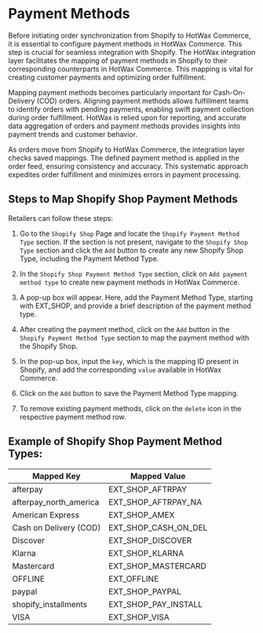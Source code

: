 # Payment Methods

Before initiating order synchronization from Shopify to HotWax Commerce, it is essential to configure payment methods in HotWax Commerce. This step is crucial for seamless integration with Shopify. The HotWax integration layer facilitates the mapping of payment methods in Shopify to their corresponding counterparts in HotWax Commerce. This mapping is vital for creating customer payments and optimizing order fulfillment.

Mapping payment methods becomes particularly important for Cash-On-Delivery (COD) orders. Aligning payment methods allows fulfillment teams to identify orders with pending payments, enabling swift payment collection during order fulfillment. HotWax is relied upon for reporting, and accurate data aggregation of orders and payment methods provides insights into payment trends and customer behavior.

As orders move from Shopify to HotWax Commerce, the integration layer checks saved mappings. The defined payment method is applied in the order feed, ensuring consistency and accuracy. This systematic approach expedites order fulfillment and minimizes errors in payment processing.

## Steps to Map Shopify Shop Payment Methods

Retailers can follow these steps:

1. Go to the `Shopify Shop` Page and locate the `Shopify Payment Method Type` section. If the section is not present, navigate to the `Shopify Shop Type` section and click the `Add` button to create any new Shopify Shop Type, including the Payment Method Type.

2. In the `Shopify Shop Payment Method Type` section, click on `Add payment method type` to create new payment methods in HotWax Commerce.

3. A pop-up box will appear. Here, add the Payment Method Type, starting with EXT_SHOP, and provide a brief description of the payment method type.

4. After creating the payment method, click on the `Add` button in the `Shopify Payment Method Type` section to map the payment method with the Shopify Shop.

5. In the pop-up box, input the `key`, which is the mapping ID present in Shopify, and add the corresponding `value` available in HotWax Commerce.

6. Click on the `Add` button to save the Payment Method Type mapping.

7. To remove existing payment methods, click on the `delete` icon in the respective payment method row.

## Example of Shopify Shop Payment Method Types:

| Mapped Key                | Mapped Value         |
|---------------------------|----------------------|
| afterpay                  | EXT_SHOP_AFTRPAY     |
| afterpay_north_america    | EXT_SHOP_AFTRPAY_NA  |
| American Express          | EXT_SHOP_AMEX        |
| Cash on Delivery (COD)    | EXT_SHOP_CASH_ON_DEL |
| Discover                  | EXT_SHOP_DISCOVER    |
| Klarna                    | EXT_SHOP_KLARNA      |
| Mastercard                | EXT_SHOP_MASTERCARD  |
| OFFLINE                   | EXT_OFFLINE          |
| paypal                    | EXT_SHOP_PAYPAL      |
| shopify_installments      | EXT_SHOP_PAY_INSTALL |
| VISA                      | EXT_SHOP_VISA        |
